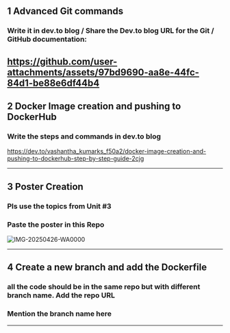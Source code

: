 ## 1 Advanced Git commands 
###  Write it in dev.to blog / Share the Dev.to blog URL for the Git / GitHub documentation:
https://github.com/user-attachments/assets/97bd9690-aa8e-44fc-84d1-be88e6df44b4
-----
## 2 Docker Image creation and pushing to DockerHub

###  Write the steps and commands in dev.to blog
https://dev.to/vashantha_kumarks_f50a2/docker-image-creation-and-pushing-to-dockerhub-step-by-step-guide-2cjg

-----
## 3 Poster Creation
###  Pls use the topics from Unit #3
###  Paste the poster in this Repo
![IMG-20250426-WA0000](https://github.com/user-attachments/assets/39417c7d-1c08-45f3-a152-c86a3dccf885)

-----
## 4 Create a new branch and add the Dockerfile
###  all the code should be in the same repo but with different branch name. Add the repo URL
###  Mention the branch name here

-----
